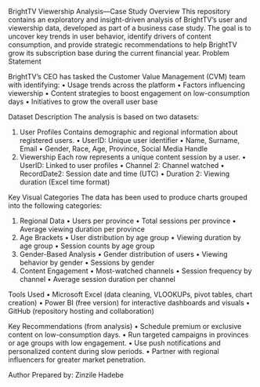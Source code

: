 BrightTV Viewership Analysis—Case Study
Overview
This repository contains an exploratory and insight-driven analysis of BrightTV’s user and viewership data, developed as part of a business case study. The goal is to uncover key trends in user behavior, identify drivers of content consumption, and provide strategic recommendations to help BrightTV grow its subscription base during the current financial year.
Problem Statement

BrightTV’s CEO has tasked the Customer Value Management (CVM) team with identifying:
•	Usage trends across the platform
•	Factors influencing viewership
•	Content strategies to boost engagement on low-consumption days
•	Initiatives to grow the overall user base

Dataset Description
The analysis is based on two datasets:
1. User Profiles
Contains demographic and regional information about registered users.
•	UserID: Unique user identifier
•	Name, Surname, Email
•	Gender, Race, Age, Province, Social Media Handle
2. Viewership
Each row represents a unique content session by a user.
•	UserID: Linked to user profiles
•	Channel 2: Channel watched
•	RecordDate2: Session date and time (UTC)
•	Duration 2: Viewing duration (Excel time format)

Key Visual Categories
The data has been used to produce charts grouped into the following categories:
1. Regional Data
•	Users per province
•	Total sessions per province
•	Average viewing duration per province
2. Age Brackets
•	User distribution by age group
•	Viewing duration by age group
•	Session counts by age group
3. Gender-Based Analysis
•	Gender distribution of users
•	Viewing behavior by gender
•	Sessions by gender
4. Content Engagement
•	Most-watched channels
•	Session frequency by channel
•	Average session duration per channel

Tools Used
•	Microsoft Excel (data cleaning, VLOOKUPs, pivot tables, chart creation)
•	Power BI (free version) for interactive dashboards and visuals
•	GitHub (repository hosting and collaboration)

Key Recommendations (from analysis)
•	Schedule premium or exclusive content on low-consumption days.
•	Run targeted campaigns in provinces or age groups with low engagement.
•	Use push notifications and personalized content during slow periods.
•	Partner with regional influencers for greater market penetration.

Author
Prepared by: Zinzile Hadebe


